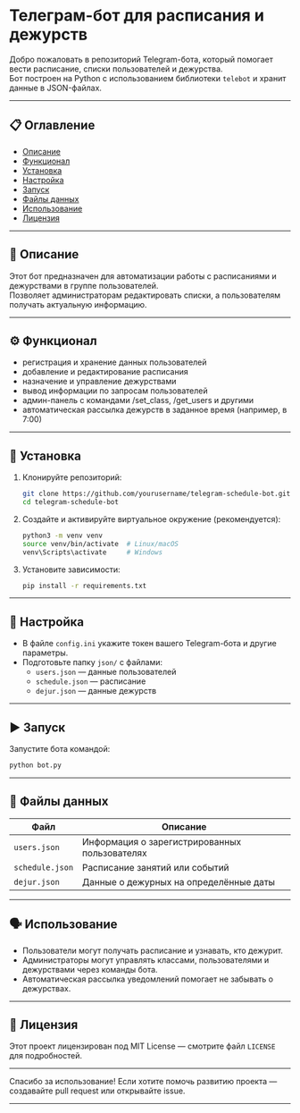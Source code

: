 
# Телеграм-бот для расписания и дежурств

Добро пожаловать в репозиторий Telegram-бота, который помогает вести расписание, списки пользователей и дежурства.  
Бот построен на Python с использованием библиотеки `telebot` и хранит данные в JSON-файлах.

---

## 📋 Оглавление
- [Описание](#-описание)
- [Функционал](#-функционал)
- [Установка](#-установка)
- [Настройка](#-настройка)
- [Запуск](#-запуск)
- [Файлы данных](#-файлы-данных)
- [Использование](#-использование)
- [Лицензия](#-лицензия)

---

## 📝 Описание
Этот бот предназначен для автоматизации работы с расписаниями и дежурствами в группе пользователей.  
Позволяет администраторам редактировать списки, а пользователям получать актуальную информацию.

---

## ⚙️ Функционал
- регистрация и хранение данных пользователей
- добавление и редактирование расписания
- назначение и управление дежурствами
- вывод информации по запросам пользователей
- админ-панель с командами /set_class, /get_users и другими
- автоматическая рассылка дежурств в заданное время (например, в 7:00)

---

## 🚀 Установка
1. Клонируйте репозиторий:  
   ```bash
   git clone https://github.com/yourusername/telegram-schedule-bot.git
   cd telegram-schedule-bot
   ```

2. Создайте и активируйте виртуальное окружение (рекомендуется):  
   ```bash
   python3 -m venv venv
   source venv/bin/activate  # Linux/macOS
   venv\Scripts\activate     # Windows
   ```

3. Установите зависимости:  
   ```bash
   pip install -r requirements.txt
   ```

---

## 🔧 Настройка
- В файле `config.ini` укажите токен вашего Telegram-бота и другие параметры.  
- Подготовьте папку `json/` с файлами:  
  - `users.json` — данные пользователей  
  - `schedule.json` — расписание  
  - `dejur.json` — данные дежурств  

---

## ▶️ Запуск
Запустите бота командой:  
```bash
python bot.py
```

---

## 📂 Файлы данных

| Файл           | Описание                             |
| -------------- | ---------------------------------- |
| `users.json`   | Информация о зарегистрированных пользователях |
| `schedule.json`| Расписание занятий или событий     |
| `dejur.json`   | Данные о дежурных на определённые даты |

---

## 🗣 Использование
- Пользователи могут получать расписание и узнавать, кто дежурит.  
- Администраторы могут управлять классами, пользователями и дежурствами через команды бота.  
- Автоматическая рассылка уведомлений помогает не забывать о дежурствах.

---

## 📄 Лицензия
Этот проект лицензирован под MIT License — смотрите файл `LICENSE` для подробностей.

---

Спасибо за использование! Если хотите помочь развитию проекта — создавайте pull request или открывайте issue.

---
